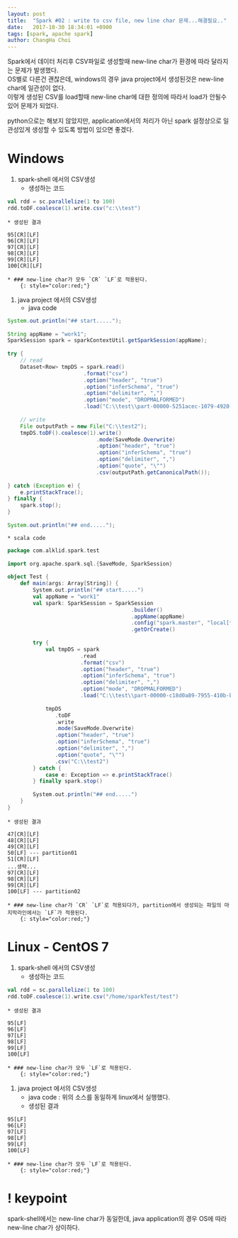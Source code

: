 ```yaml
---
layout: post
title:  "Spark #02 : write to csv file, new line char 문제...해결필요.."
date:   2017-10-30 18:34:01 +0900
tags: [spark, apache spark]
author: ChangHa Choi
---
```

Spark에서 데이터 처리후 CSV파일로 생성할때 new-line char가 환경에 따라 달라지는 문제가 발생했다.  
OS별로 다른건 괜찮은데, windows의 경우 java project에서 생성된것은 new-line char에 일관성이 없다.   
이렇게 생성된 CSV를 load할때 new-line char에 대한 정의에 따라서 load가 안될수 있어 문제가 되었다.  

python으로는 해보지 않았지만,
application에서의 처리가 아닌 spark 설정상으로 일관성있게 생성할 수 있도록 방법이 있으면 좋겠다.


# Windows
1. spark-shell 에서의 CSV생성
    * 생성하는 코드
```scala
val rdd = sc.parallelize(1 to 100)
rdd.toDF.coalesce(1).write.csv("c:\\test")
```
    * 생성된 결과
```
95[CR][LF]
96[CR][LF]
97[CR][LF]
98[CR][LF]
99[CR][LF]
100[CR][LF]
```
    * ### new-line char가 모두 `CR` `LF`로 적용된다.
        {: style="color:red;"}
1. java project 에서의 CSV생성
    * java code
```java
System.out.println("## start.....");
　
String appName = "work1";
SparkSession spark = sparkContextUtil.getSparkSession(appName);
　
try {
    // read
    Dataset<Row> tmpDS = spark.read()
                        .format("csv")
                        .option("header", "true")
                        .option("inferSchema", "true")
                        .option("delimiter", ",")
                        .option("mode", "DROPMALFORMED")
                        .load("C:\\test\\part-00000-5251acec-1079-4920-8ba0-f4e99e464127-c000.csv");
　
    // write
    File outputPath = new File("C:\\test2");
    tmpDS.toDF().coalesce(1).write()
                            .mode(SaveMode.Overwrite)
                            .option("header", "true")
                            .option("inferSchema", "true")
                            .option("delimiter", ",")
                            .option("quote", "\"")
                            .csv(outputPath.getCanonicalPath());
　
} catch (Exception e) {
    e.printStackTrace();
} finally {
    spark.stop();
}
　
System.out.println("## end.....");
```
    * scala code  
```scala
package com.alklid.spark.test
　      
import org.apache.spark.sql.{SaveMode, SparkSession}
　
object Test {
    def main(args: Array[String]) {
        System.out.println("## start.....")
        val appName = "work1"
        val spark: SparkSession = SparkSession
                                       .builder()
                                       .appName(appName)
                                       .config("spark.master", "local[*]")
                                       .getOrCreate()
　
        try {
            val tmpDS = spark
                       .read
                       .format("csv")
                       .option("header", "true")
                       .option("inferSchema", "true")
                       .option("delimiter", ",")
                       .option("mode", "DROPMALFORMED")
                       .load("C:\\test\\part-00000-c18d0a89-7955-410b-b80d-707cecfa2d00-c000.csv")
 　
            tmpDS
               .toDF
               .write
               .mode(SaveMode.Overwrite)
               .option("header", "true")
               .option("inferSchema", "true")
               .option("delimiter", ",")
               .option("quote", "\"")
               .csv("C:\\test2")
        } catch {
            case e: Exception => e.printStackTrace()
        } finally spark.stop()
　
        System.out.println("## end.....")
    }
}
```
    * 생성된 결과
```
47[CR][LF]
48[CR][LF]
49[CR][LF]
50[LF] --- partition01
51[CR][LF]
...생략...
97[CR][LF]
98[CR][LF]
99[CR][LF]
100[LF] --- partition02
```
    * ### new-line char가 `CR` `LF`로 적용되다가, partition에서 생성되는 파일의 마지막라인에서는 `LF`가 적용된다.
        {: style="color:red;"}

   
   
# Linux - CentOS 7
1. spark-shell 에서의 CSV생성
    * 생성하는 코드
```scala
val rdd = sc.parallelize(1 to 100)
rdd.toDF.coalesce(1).write.csv("/home/sparkTest/test")
```
    * 생성된 결과
```
95[LF]
96[LF]
97[LF]
98[LF]
99[LF]
100[LF]
```
    * ### new-line char가 모두 `LF`로 적용된다.
        {: style="color:red;"}
1. java project 에서의 CSV생성
    * java code : 위의 소스를 동일하게 linux에서 실행했다.
    * 생성된 결과
```
95[LF]
96[LF]
97[LF]
98[LF]
99[LF]
100[LF]
```
    * ### new-line char가 모두 `LF`로 적용된다.
        {: style="color:red;"}

# ! keypoint
spark-shell에서는 new-line char가 동일한데, java application의 경우 OS에 따라 new-line char가 상이하다.